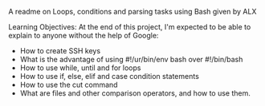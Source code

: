 A readme on Loops, conditions and parsing tasks using Bash given by ALX

Learning Objectives:
At the end of this project, I'm expected to be able to explain to anyone without the help of Google:
* How to create SSH keys
* What is the advantage of using #!/ur/bin/env bash over #!/bin/bash
* How to use while, until and for loops
* How to use if, else, elif and case condition statements
* How to use the cut command
* What are files and other comparison operators, and how to use them.
